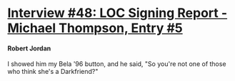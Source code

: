# [Interview #48: LOC Signing Report - Michael Thompson, Entry #5](https://www.theoryland.com/intvmain.php?i=48#5)

#### Robert Jordan

I showed him my Bela '96 button, and he said, "So you're not one of those who think she's a Darkfriend?"

